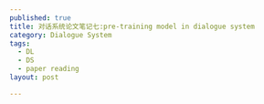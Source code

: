 ```yaml
---
published: true
title: 对话系统论文笔记七:pre-training model in dialogue system
category: Dialogue System
tags: 
  - DL
  - DS
  - paper reading
layout: post

---
```


